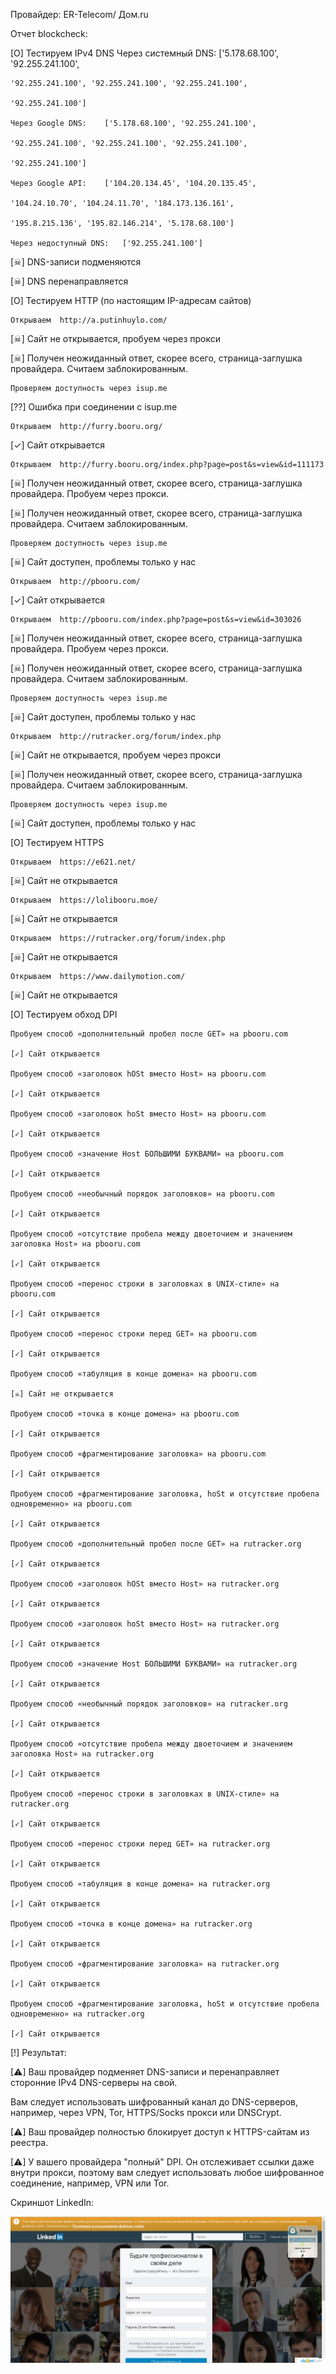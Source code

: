 Провайдер: ER-Telecom/ Дом.ru

Отчет blockcheck:

[O] Тестируем IPv4 DNS
	Через системный DNS:	 ['5.178.68.100', '92.255.241.100',
	
	'92.255.241.100', '92.255.241.100', '92.255.241.100',
	
	'92.255.241.100']
	
	Через Google DNS:	 ['5.178.68.100', '92.255.241.100',

	'92.255.241.100', '92.255.241.100', '92.255.241.100',

	'92.255.241.100']
	
	Через Google API:	 ['104.20.134.45', '104.20.135.45', 
	
	'104.24.10.70', '104.24.11.70', '184.173.136.161',

	'195.8.215.136', '195.82.146.214', '5.178.68.100']
	
	Через недоступный DNS:	 ['92.255.241.100']
	
[☠] DNS-записи подменяются

[☠] DNS перенаправляется

[O] Тестируем HTTP (по настоящим IP-адресам сайтов)

	Открываем  http://a.putinhuylo.com/
	
[☠] Сайт не открывается, пробуем через прокси

[☠] Получен неожиданный ответ, скорее всего, страница-заглушка провайдера. Считаем заблокированным.

	Проверяем доступность через isup.me
	
[⁇] Ошибка при соединении с isup.me

	Открываем  http://furry.booru.org/
	
[✓] Сайт открывается

	Открываем  http://furry.booru.org/index.php?page=post&s=view&id=111173
	
[☠] Получен неожиданный ответ, скорее всего, страница-заглушка провайдера. Пробуем через прокси.

[☠] Получен неожиданный ответ, скорее всего, страница-заглушка провайдера. Считаем заблокированным.

	Проверяем доступность через isup.me
	
[☠] Сайт доступен, проблемы только у нас

	Открываем  http://pbooru.com/
	
[✓] Сайт открывается

	Открываем  http://pbooru.com/index.php?page=post&s=view&id=303026
	
[☠] Получен неожиданный ответ, скорее всего, страница-заглушка провайдера. Пробуем через прокси.

[☠] Получен неожиданный ответ, скорее всего, страница-заглушка провайдера. Считаем заблокированным.

	Проверяем доступность через isup.me
	
[☠] Сайт доступен, проблемы только у нас

	Открываем  http://rutracker.org/forum/index.php
	
[☠] Сайт не открывается, пробуем через прокси

[☠] Получен неожиданный ответ, скорее всего, страница-заглушка провайдера. Считаем заблокированным.

	Проверяем доступность через isup.me
	
[☠] Сайт доступен, проблемы только у нас

[O] Тестируем HTTPS

	Открываем  https://e621.net/
	
[☠] Сайт не открывается

	Открываем  https://lolibooru.moe/
	
[☠] Сайт не открывается

	Открываем  https://rutracker.org/forum/index.php
	
[☠] Сайт не открывается

	Открываем  https://www.dailymotion.com/
	
[☠] Сайт не открывается

[O] Тестируем обход DPI

	Пробуем способ «дополнительный пробел после GET» на pbooru.com

	[✓] Сайт открывается
	
	Пробуем способ «заголовок hOSt вместо Host» на pbooru.com

	[✓] Сайт открывается
	
	Пробуем способ «заголовок hoSt вместо Host» на pbooru.com

	[✓] Сайт открывается
	
	Пробуем способ «значение Host БОЛЬШИМИ БУКВАМИ» на pbooru.com

	[✓] Сайт открывается
	
	Пробуем способ «необычный порядок заголовков» на pbooru.com

	[✓] Сайт открывается
	
	Пробуем способ «отсутствие пробела между двоеточием и значением заголовка Host» на pbooru.com

	[✓] Сайт открывается
	
	Пробуем способ «перенос строки в заголовках в UNIX-стиле» на pbooru.com

	[✓] Сайт открывается
	
	Пробуем способ «перенос строки перед GET» на pbooru.com

	[✓] Сайт открывается
	
	Пробуем способ «табуляция в конце домена» на pbooru.com

	[☠] Сайт не открывается
	
	Пробуем способ «точка в конце домена» на pbooru.com

	[✓] Сайт открывается
	
	Пробуем способ «фрагментирование заголовка» на pbooru.com

	[✓] Сайт открывается
	
	Пробуем способ «фрагментирование заголовка, hoSt и отсутствие пробела одновременно» на pbooru.com

	[✓] Сайт открывается
	
	Пробуем способ «дополнительный пробел после GET» на rutracker.org

	[✓] Сайт открывается
	
	Пробуем способ «заголовок hOSt вместо Host» на rutracker.org

	[✓] Сайт открывается
	
	Пробуем способ «заголовок hoSt вместо Host» на rutracker.org

	[✓] Сайт открывается
	
	Пробуем способ «значение Host БОЛЬШИМИ БУКВАМИ» на rutracker.org

	[✓] Сайт открывается
	
	Пробуем способ «необычный порядок заголовков» на rutracker.org

	[✓] Сайт открывается
	
	Пробуем способ «отсутствие пробела между двоеточием и значением заголовка Host» на rutracker.org

	[✓] Сайт открывается
	
	Пробуем способ «перенос строки в заголовках в UNIX-стиле» на rutracker.org

	[✓] Сайт открывается
	
	Пробуем способ «перенос строки перед GET» на rutracker.org

	[✓] Сайт открывается
	
	Пробуем способ «табуляция в конце домена» на rutracker.org

	[✓] Сайт открывается
	
	Пробуем способ «точка в конце домена» на rutracker.org

	[✓] Сайт открывается
	
	Пробуем способ «фрагментирование заголовка» на rutracker.org

	[✓] Сайт открывается
	
	Пробуем способ «фрагментирование заголовка, hoSt и отсутствие пробела одновременно» на rutracker.org

	[✓] Сайт открывается

	
[!] Результат:

[⚠] Ваш провайдер подменяет DNS-записи и перенаправляет сторонние IPv4 DNS-серверы на свой.
 
 Вам следует использовать шифрованный канал до DNS-серверов, например, через VPN, Tor, HTTPS/Socks прокси или DNSCrypt.

 [⚠] Ваш провайдер полностью блокирует доступ к HTTPS-сайтам из реестра.

 [⚠] У вашего провайдера "полный" DPI. Он отслеживает ссылки даже внутри прокси, поэтому вам следует использовать любое шифрованное соединение, например, VPN или Tor.

Скриншот LinkedIn:

![img](https://github.com/gib130/DPI/blob/master/link.png)

